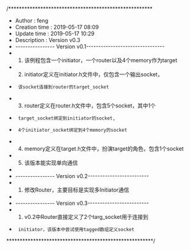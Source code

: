 /******************************************************
 * Author        : feng
 * Creation time : 2019-05-17 08:09
 * Update time   : 2019-05-17 10:29
 * Description   : Version v0.3
 *	---------------- Version v0.1--------------------------------
 *	1.	该例程包含一个initiator，一个router以及4个memory作为target
 *	2.	initiator定义在initiator.h文件中，仅包含一个输出socket，
 *		该socket连接到router的target_socket
 *	3.	router定义在router.h文件中，包含5个socket，其中1个
 *		target_socket绑定到initiator的socket,
 *		4个initiator_socket绑定到4个memory的socket
 *	4.	memory定义在target.h文件中，扮演target的角色，包含1个socket
 *	5.	该版本能实现单向通信
 *
 *	---------------- Version v0.2-------------------------
 *	1.	修改Router，主要目标是实现多Initiator通信
 *
 *	---------------- Version v0.3-------------------------
 *	1.	v0.2中Router直接定义了2个targ_socket用于连接到
 *		initiator，该版本中尝试使用tagged数组定义socket
*******************************************************/
